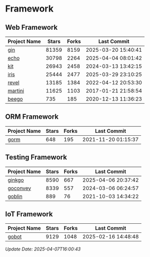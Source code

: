 # Framework

## Web Framework
| Project Name | Stars | Forks | Last Commit |
| ------------ | ----- | ----- | ----------- |
| [gin](https://github.com/gin-gonic/gin) | 81359 | 8159 | 2025-03-20 15:40:41 |
| [echo](https://github.com/labstack/echo) | 30798 | 2264 | 2025-04-04 08:01:42 |
| [kit](https://github.com/go-kit/kit) | 26943 | 2458 | 2024-03-13 13:42:15 |
| [iris](https://github.com/kataras/iris) | 25444 | 2477 | 2025-03-29 23:10:25 |
| [revel](https://github.com/revel/revel) | 13185 | 1384 | 2022-04-12 20:53:30 |
| [martini](https://github.com/go-martini/martini) | 11625 | 1103 | 2017-01-21 21:58:54 |
| [beego](https://github.com/astaxie/beego) | 735 | 185 | 2020-12-13 11:36:23 |

## ORM Framework
| Project Name | Stars | Forks | Last Commit |
| ------------ | ----- | ----- | ----------- |
| [gorm](https://github.com/jinzhu/gorm) | 648 | 195 | 2021-11-20 01:15:37 |

## Testing Framework
| Project Name | Stars | Forks | Last Commit |
| ------------ | ----- | ----- | ----------- |
| [ginkgo](https://github.com/onsi/ginkgo) | 8590 | 667 | 2025-04-06 20:37:42 |
| [goconvey](https://github.com/smartystreets/goconvey) | 8339 | 557 | 2024-03-06 06:24:57 |
| [goblin](https://github.com/franela/goblin) | 889 | 76 | 2021-10-03 14:34:22 |

## IoT Framework
| Project Name | Stars | Forks | Last Commit |
| ------------ | ----- | ----- | ----------- |
| [gobot](https://github.com/hybridgroup/gobot) | 9129 | 1048 | 2025-02-16 14:48:48 |

*Update Date: 2025-04-07T16:00:43*